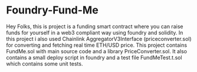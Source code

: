 # Foundry-Fund-Me
Hey Folks, this is project is a funding smart contract where you can raise funds for yourself in a web3 compliant way using foundry and solidity.
In this project i also used Chainlink AggregatorV3Interface (priceconverter.sol) for converting and fetching real time ETH/USD price. This project contains FundMe.sol with main source code and a library PriceConverter.sol. It also contains a small deploy script in foundry and a test file FundMeTest.t.sol which contains some unit tests. 


